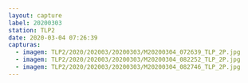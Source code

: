 ```yaml
---
layout: capture
label: 20200303
station: TLP2
date: 2020-03-04 07:26:39
capturas:
  - imagem: TLP2/2020/202003/20200303/M20200304_072639_TLP_2P.jpg
  - imagem: TLP2/2020/202003/20200303/M20200304_082252_TLP_2P.jpg
  - imagem: TLP2/2020/202003/20200303/M20200304_082746_TLP_2P.jpg
---
```

